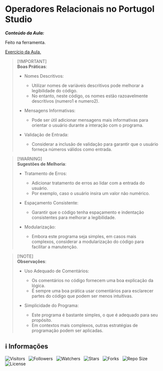 <!-- Título -->
# Operadores Relacionais no Portugol Studio

***Conteúdo da Aula:***

Feito na ferramenta.

[Exercício da Aula.](main.por)

> [!IMPORTANT]\
> **Boas Práticas**:
>
> * Nomes Descritivos:
>   * Utilizar nomes de variáveis descritivos pode melhorar a legibilidade do código.
>   * No entanto, neste código, os nomes estão razoavelmente descritivos (numero1 e numero2).
>
> * Mensagens Informativas:
>   * Pode ser útil adicionar mensagens mais informativas para orientar o usuário durante a interação com o programa.
>
> * Validação de Entrada:
>   * Considerar a inclusão de validação para garantir que o usuário forneça números válidos como entrada.

> [!WARNING]\
> **Sugestões de Melhoria**:
>
> * Tratamento de Erros:
>   * Adicionar tratamento de erros ao lidar com a entrada do usuário.
>   * Por exemplo, caso o usuário insira um valor não numérico.
>
> * Espaçamento Consistente:
>   * Garantir que o código tenha espaçamento e indentação consistentes para melhorar a legibilidade.
>
> * Modularização:
>   * Embora este programa seja simples, em casos mais complexos, considerar a modularização do código para facilitar a manutenção.

> [!NOTE]\
> **Observações**:
>
> * Uso Adequado de Comentários:
>   * Os comentários no código fornecem uma boa explicação da lógica.
>   * É sempre uma boa prática usar comentários para esclarecer partes do código que podem ser menos intuitivas.
>
> * Simplicidade do Programa:
>   * Este programa é bastante simples, o que é adequado para seu propósito.
>   * Em contextos mais complexos, outras estratégias de programação podem ser aplicadas.

<!-- Informações -->
## &#8505; Informações

![Visitors](https://api.visitorbadge.io/api/visitors?path=Devsgeeknerd%2Fcla-ope-rel-por-stu-por-stu-log-par-pro-com-bas&label=Visitantes&labelColor=%23700070&labelStyle=none&countColor=%23000fff&style=plastic&color=%23ffffff "Total de Visitantes")
&nbsp;
![Followers](https://img.shields.io/github/followers/Devsgeeknerd?style=p&label=Seguidores&labelColor=800080&color=000fff "Total de Seguidores")
&nbsp;
![Watchers](https://img.shields.io/github/watchers/Devsgeeknerd/cla-ope-rel-por-stu-por-stu-log-par-pro-com-bas?style=p&label=Observadores&labelColor=800080&color=000fff "Total de Observadores")
&nbsp;
![Stars](https://img.shields.io/github/stars/Devsgeeknerd/cla-ope-rel-por-stu-por-stu-log-par-pro-com-bas?style=p&label=Estrelas&labelColor=800080&color=000fff "Total de Estrelas")
&nbsp;
![Forks](https://img.shields.io/github/forks/Devsgeeknerd/cla-ope-rel-por-stu-por-stu-log-par-pro-com-bas?style=p&label=Bifurcações&labelColor=800080&color=000fff "Total de Bifurcações")
&nbsp;
![Repo Size](https://img.shields.io/github/repo-size/Devsgeeknerd/cla-ope-rel-por-stu-por-stu-log-par-pro-com-bas?style=p&label=Tamanho&labelColor=800080&color=000fff "Tamanho do Repositório")
&nbsp;
![License](https://img.shields.io/github/license/Devsgeeknerd/cla-ope-rel-por-stu-por-stu-log-par-pro-com-bas?style=p&label=Licença&labelColor=800080&color=000fff "Licença do Repositório")
